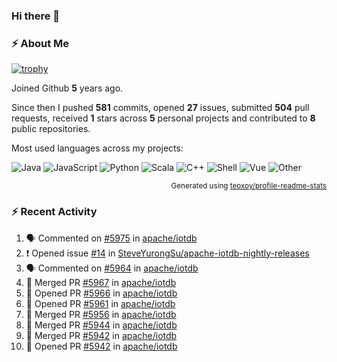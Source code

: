 ### Hi there 👋

### :zap: About Me

[![trophy](https://github-profile-trophy.vercel.app/?username=HTHou&theme=onedark)](https://github.com/ryo-ma/github-profile-trophy)
   
Joined Github **5** years ago.

Since then I pushed **581** commits, opened **27** issues, submitted **504** pull requests, received **1** stars across **5** personal projects and contributed to **8** public repositories.

Most used languages across my projects:

![Java](https://img.shields.io/static/v1?style=flat-square&label=%E2%A0%80&color=555&labelColor=%23b07219&message=Java%EF%B8%B194.4%25)
![JavaScript](https://img.shields.io/static/v1?style=flat-square&label=%E2%A0%80&color=555&labelColor=%23f1e05a&message=JavaScript%EF%B8%B11.4%25)
![Python](https://img.shields.io/static/v1?style=flat-square&label=%E2%A0%80&color=555&labelColor=%233572A5&message=Python%EF%B8%B10.7%25)
![Scala](https://img.shields.io/static/v1?style=flat-square&label=%E2%A0%80&color=555&labelColor=%23c22d40&message=Scala%EF%B8%B10.6%25)
![C++](https://img.shields.io/static/v1?style=flat-square&label=%E2%A0%80&color=555&labelColor=%23f34b7d&message=C%2B%2B%EF%B8%B10.6%25)
![Shell](https://img.shields.io/static/v1?style=flat-square&label=%E2%A0%80&color=555&labelColor=%2389e051&message=Shell%EF%B8%B10.4%25)
![Vue](https://img.shields.io/static/v1?style=flat-square&label=%E2%A0%80&color=555&labelColor=%2341b883&message=Vue%EF%B8%B10.3%25)
![Other](https://img.shields.io/static/v1?style=flat-square&label=%E2%A0%80&color=555&labelColor=%23ededed&message=Other%EF%B8%B11.2%25)

<p align="right"><sub>Generated using <a href="https://github.com/marketplace/actions/profile-readme-stats">teoxoy/profile-readme-stats</a></sub></p>


<!--![](https://github.com/HTHou/HTHou/blob/output/github-contribution-grid-snake.svg)-->

<!--![Haonan Hou's github stats](https://github-readme-stats.vercel.app/api?username=HTHou&count_private=true&show_icons=true&theme=onedark)-->

<!--![Haonan Hou's wakatime stats](https://github-readme-stats.vercel.app/api/wakatime?username=HTHou&layout=compact&theme=onedark)-->

<!--![Top Langs](https://github-readme-stats.vercel.app/api/top-langs/?username=HTHou&theme=onedark&layout=compact)-->

### :zap: Recent Activity
<!--START_SECTION:activity-->
1. 🗣 Commented on [#5975](https://github.com/apache/iotdb/issues/5975) in [apache/iotdb](https://github.com/apache/iotdb)
2. ❗️ Opened issue [#14](https://github.com/SteveYurongSu/apache-iotdb-nightly-releases/issues/14) in [SteveYurongSu/apache-iotdb-nightly-releases](https://github.com/SteveYurongSu/apache-iotdb-nightly-releases)
3. 🗣 Commented on [#5964](https://github.com/apache/iotdb/issues/5964) in [apache/iotdb](https://github.com/apache/iotdb)
4. 🎉 Merged PR [#5967](https://github.com/apache/iotdb/pull/5967) in [apache/iotdb](https://github.com/apache/iotdb)
5. 💪 Opened PR [#5966](https://github.com/apache/iotdb/pull/5966) in [apache/iotdb](https://github.com/apache/iotdb)
6. 💪 Opened PR [#5961](https://github.com/apache/iotdb/pull/5961) in [apache/iotdb](https://github.com/apache/iotdb)
7. 🎉 Merged PR [#5956](https://github.com/apache/iotdb/pull/5956) in [apache/iotdb](https://github.com/apache/iotdb)
8. 🎉 Merged PR [#5944](https://github.com/apache/iotdb/pull/5944) in [apache/iotdb](https://github.com/apache/iotdb)
9. 🎉 Merged PR [#5942](https://github.com/apache/iotdb/pull/5942) in [apache/iotdb](https://github.com/apache/iotdb)
10. 💪 Opened PR [#5942](https://github.com/apache/iotdb/pull/5942) in [apache/iotdb](https://github.com/apache/iotdb)
<!--END_SECTION:activity-->

<!--
**HTHou/HTHou** is a ✨ _special_ ✨ repository because its `README.md` (this file) appears on your GitHub profile.

Here are some ideas to get you started:

- 🔭 I’m currently working on ...
- 🌱 I’m currently learning ...
- 👯 I’m looking to collaborate on ...
- 🤔 I’m looking for help with ...
- 💬 Ask me about ...
- 📫 How to reach me: ...
- 😄 Pronouns: ...
- ⚡ Fun fact: ...
-->
